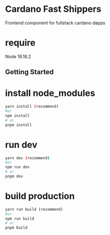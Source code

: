 # Cardano Fast Shippers

Frontend component for fullstack cardano dapps

# require

Node 18.18.2

## Getting Started

# install node_modules

```bash
yarn install (recommend)
#or
npm install
# or
pnpm install

```

# run dev

```bash
yarn dev (recommend)
#or
npm run dev
# or
pnpm dev
```

# build production

```bash
yarn run build (recommend)
#or
npm run build
# or
pnpm build
```

